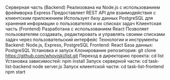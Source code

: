 Серверная часть (Backend)
Реализована на Node.js с использованием фреймворка Express
Предоставляет REST API для взаимодействия с клиентским приложением
Использует базу данных PostgreSQL для хранения информации о пользователях и их списках задач
Клиентская часть (Frontend)
Разработана с использованием React
Позволяет пользователям создавать, редактировать и управлять своими списками задач через пользовательский интерфейс
Технологии и инструменты
Backend: Node.js, Express, PostgreSQL
Frontend: React
База данных: PostgreSQL
Установка и запуск
Клонирование репозитория:
git clone https://github.com/whoviski/list.git
Переход в директорию проекта:
cd list
Установка зависимостей:
npm install
Запуск серверной части:
cd task-list-backend
node server.js
Запуск клиентской части:
cd task-list-frontend
npm start
